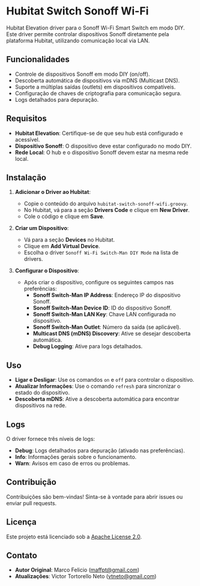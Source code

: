 # Hubitat Switch Sonoff Wi-Fi

Hubitat Elevation driver para o Sonoff Wi-Fi Smart Switch em modo DIY. Este driver permite controlar dispositivos Sonoff diretamente pela plataforma Hubitat, utilizando comunicação local via LAN.

## Funcionalidades

- Controle de dispositivos Sonoff em modo DIY (on/off).
- Descoberta automática de dispositivos via mDNS (Multicast DNS).
- Suporte a múltiplas saídas (outlets) em dispositivos compatíveis.
- Configuração de chaves de criptografia para comunicação segura.
- Logs detalhados para depuração.

## Requisitos

- **Hubitat Elevation**: Certifique-se de que seu hub está configurado e acessível.
- **Dispositivo Sonoff**: O dispositivo deve estar configurado no modo DIY.
- **Rede Local**: O hub e o dispositivo Sonoff devem estar na mesma rede local.

## Instalação

1. **Adicionar o Driver ao Hubitat**:
   - Copie o conteúdo do arquivo `hubitat-switch-sonoff-wifi.groovy`.
   - No Hubitat, vá para a seção **Drivers Code** e clique em **New Driver**.
   - Cole o código e clique em **Save**.

2. **Criar um Dispositivo**:
   - Vá para a seção **Devices** no Hubitat.
   - Clique em **Add Virtual Device**.
   - Escolha o driver `Sonoff Wi-Fi Switch-Man DIY Mode` na lista de drivers.

3. **Configurar o Dispositivo**:
   - Após criar o dispositivo, configure os seguintes campos nas preferências:
     - **Sonoff Switch-Man IP Address**: Endereço IP do dispositivo Sonoff.
     - **Sonoff Switch-Man Device ID**: ID do dispositivo Sonoff.
     - **Sonoff Switch-Man LAN Key**: Chave LAN configurada no dispositivo.
     - **Sonoff Switch-Man Outlet**: Número da saída (se aplicável).
     - **Multicast DNS (mDNS) Discovery**: Ative se desejar descoberta automática.
     - **Debug Logging**: Ative para logs detalhados.

## Uso

- **Ligar e Desligar**: Use os comandos `on` e `off` para controlar o dispositivo.
- **Atualizar Informações**: Use o comando `refresh` para sincronizar o estado do dispositivo.
- **Descoberta mDNS**: Ative a descoberta automática para encontrar dispositivos na rede.

## Logs

O driver fornece três níveis de logs:
- **Debug**: Logs detalhados para depuração (ativado nas preferências).
- **Info**: Informações gerais sobre o funcionamento.
- **Warn**: Avisos em caso de erros ou problemas.

## Contribuição

Contribuições são bem-vindas! Sinta-se à vontade para abrir issues ou enviar pull requests.

## Licença

Este projeto está licenciado sob a [Apache License 2.0](LICENSE).

## Contato

- **Autor Original**: Marco Felicio (maffpt@gmail.com)
- **Atualizações**: Victor Tortorello Neto (vtneto@gmail.com)
